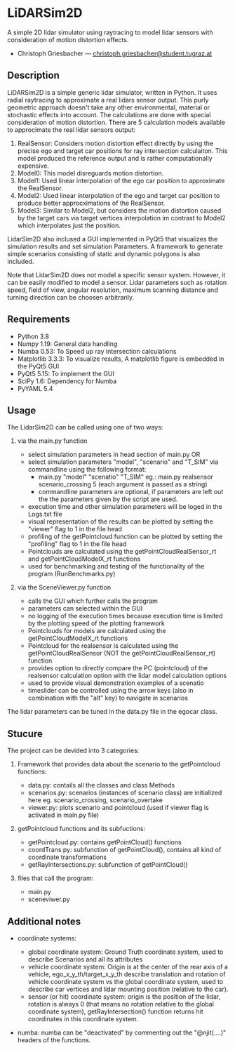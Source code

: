 # LiDARSim2D #A simple 2D lidar simulator using raytracing to model lidar sensors with consideration of motion distortion effects.* Christoph Griesbacher &mdash; christoph.griesbacher@student.tugraz.at ## Description ##LiDARSim2D is a simple generic lidar simulator, written in Python. It uses radial raytracing to approximate a real lidars sensor output. This purly geometric approach doesn't take any other environmental, material or stochastic effects into account. The calculations are done with special consideration of motion distortion. There are 5 calculation models available to approcimate the real lidar sensors output:1. RealSensor: Considers motion distortion effect directly by using the precise ego and target car positions for ray intersection calculaiton. This model produced the reference output and is rather computationally expensive.2. Model0: This model disreguards motion distortion.3. Model1: Used linear interpolation of the ego car position to approximate the RealSensor.4. Model2: Used linear interpolation of the ego and target car position to produce better approcximations of the RealSensor.5. Model3: Similar to Model2, but considers the motion distortion caused by the  target cars via target vertices interpolation im contrast to Model2 which interpolates just the position.LidarSim2D also inclused a GUI implemented in PyQt5 that visualizes the simulation results and set simulation Parameters. A framework to generate simple scenarios consisting of static and dynamic polygons is also included.  Note that LidarSim2D does not model a specific sensor system. However, itcan be easily modified to model a sensor. Lidar parameters such as rotation speed, field of view, angular resolution, maximum scanning distance and turning direction can be choosen arbitrarily. ## Requirements ##  * Python 3.8  * Numpy 1.19: General data handling  * Numba 0.53: To Speed up ray intersection calculations   * Matplotlib 3.3.3: To visualize results, A matplotlib figure is embedded in the PyQt5 GUI  * PyQt5 5.15: To implement the GUI  * SciPy 1.6: Dependency for Numba  * PyYAML 5.4## Usage ##The LidarSim2D can be called using one of two ways:1. via the main.py function    * select simulation parameters in head section of main.pyOR    * select simulation parameters "model", "scenario" and "T_SIM" via commandline using the following format:			       * main.py "model" "scenatio" "T_SIM" 	eg.: main.py realsensor scenario_crossing 5 (each argument is passed as a string)       * commandline parameters are optional, if parameters are left out the the parameters given by the script are used.    *  execution time and other simulation parameters will be loged in the Logs.txt file    * visual representation of the results can be plotted by setting the "viewer" flag to 1 in the file head    * profiling of the getPointcloud function can be plotted by setting the "profiling" flag to 1 in the file head    * Pointclouds are calculated using the getPointCloudRealSensor_rt and getPointCloudModelX_rt functions    * used for benchmarking and testing of the functionality of the program (RunBenchmarks.py)2. via the SceneViewer.py function    * calls the GUI which further calls the program    * parameters can selected within the GUI    * no logging of the execution times because execution time is limited by the plotting speed of the plotting framework    * Pointclouds for models are calculated using the getPointCloudModelX_rt functions    * Pointcloud for the realsensor is calculated using the getPointCloudRealSensor (NOT the getPointCloudRealSensor_rt) function    * provides option to directly compare the PC (pointcloud) of the realsensor calculation option with the lidar model calculation options    * used to provide visual demonstration examples of a scenatio    * timeslider can be controlled using the arrow keys (also in combination with the "alt" key) to navigate in scenariosThe lidar parameters can be tuned in the data.py file in the egocar class.## Stucure ##The project can be devided into 3 categories:1. Framework that provides data about the scenario to the getPointcloud functions:    *  data.py: contails all the classes and class Methods    * scenarios.py: scenarios (instances of scenario class) are initialized here eg. scenario_crossing, scenario_overtake    * viewer.py: plots scenario and pointcloud (used if viewer flag is activated in main.py file)2.  getPointcloud functions and its subfuctions:    * getPointcloud.py: contains getPointCloud() functions    * coordTrans.py: subfunction of getPointCloud(), contains all kind of coordinate transformations    * getRayIntersections.py: subfunction of getPointCloud()3. files that call the program:    * main.py    * sceneviwer.py## Additional notes ##* coordinate systems:   * global coordinate system: Ground Truth coordinate system, used to describe Scenarios and all its attributes  * vehicle coordinate system: Origin is at the center of the rear axis of a vehicle, ego_x_y_th/target_x_y_th describe translation and rotation of vehicle coordinate system vs the global coordinate system, used to describe car vertices and lidar mounting position (relative to the car).   * sensor (or hit) coordinate system: origin is the position of the lidar, rotation is always 0 (that means no rotation relative to the global coordinate system), getRayIntersection() function returns hit coordinates in this coordinate system. * numba: numba can be "deactivated" by commenting out the "@njit(....)" headers of the functions. 
